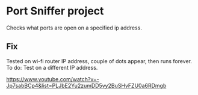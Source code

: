 # Port Sniffer project 
Checks what ports are open on a specified ip address. 

## Fix
Tested on wi-fi router IP address, couple of dots appear, then runs forever. To do: Test on a different IP address. 

https://www.youtube.com/watch?v=-Jp7sabBCp4&list=PLJbE2Yu2zumDD5vy2BuSHvFZU0a6RDmgb
